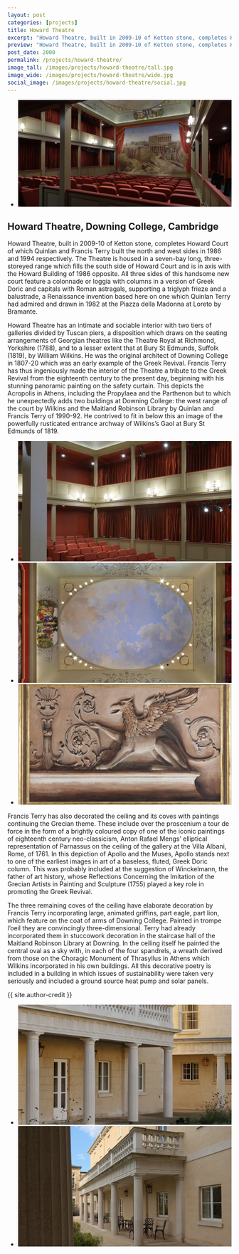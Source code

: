 ```yaml
---
layout: post
categories: [projects]
title: Howard Theatre
excerpt: "Howard Theatre, built in 2009-10 of Ketton stone, completes Howard Court of which Quinlan and Francis Terry built the north and west sides in 1986 and 1994 respectively."
preview: "Howard Theatre, built in 2009-10 of Ketton stone, completes Howard Court of which Quinlan and Francis Terry built the north and west sides in 1986 and 1994 respectively."
post_date: 2000
permalink: /projects/howard-theatre/
image_tall: /images/projects/howard-theatre/tall.jpg
image_wide: /images/projects/howard-theatre/wide.jpg
social_image: /images/projects/howard-theatre/social.jpg
---
```


<ul class="list">
	<li class="full">
		<a class="fancybox" rel="group" href="/images/projects/howard-theatre/01.jpg">
			<img src="/images/projects/howard-theatre/main.jpg" alt="{{ page.title }}" />
		</a>
	</li>
</ul>

<h2>Howard Theatre, Downing College, Cambridge</h2>
<p>
	Howard Theatre, built in 2009-10 of Ketton stone, completes Howard Court of which Quinlan and Francis Terry built the north and west sides in 1986 and 1994 respectively. The Theatre is housed in a seven-bay long, three-storeyed range which fills the south side of Howard Court and is in axis with the Howard Building of 1986 opposite. All three sides of this handsome new court feature a colonnade or loggia with columns in a version of Greek Doric and capitals with Roman astragals, supporting a triglyph frieze and a balustrade, a Renaissance invention based here on one which Quinlan Terry had admired and drawn in 1982 at the Piazza della Madonna at Loreto by Bramante.
</p><p>
	Howard Theatre has an intimate and sociable interior with two tiers of galleries divided by Tuscan piers, a disposition which draws on the seating arrangements of Georgian theatres like the Theatre Royal at Richmond, Yorkshire (1788), and to a lesser extent that at Bury St Edmunds, Suffolk (1819), by William Wilkins. He was the original architect of Downing College in 1807-20 which was an early example of the Greek Revival. Francis Terry has thus ingeniously made the interior of the Theatre a tribute to the Greek Revival from the eighteenth century to the present day, beginning with his stunning panoramic painting on the safety curtain. This depicts the Acropolis in Athens, including the Propylaea and the Parthenon but to which he unexpectedly adds two buildings at Downing College: the west range of the court by Wilkins and the Maitland Robinson Library by Quinlan and Francis Terry of 1990-92. He contrived to fit in below this an image of the powerfully rusticated entrance archway of Wilkins’s Gaol at Bury St Edmunds  of 1819.
</p>

<ul class="list">
	<li class="third">
		<a class="fancybox" rel="group" href="/images/projects/howard-theatre/02.jpg">
			<img src="/images/projects/howard-theatre/thumbs/02.jpg" alt="{{ page.title }}" />
		</a>
	</li>
	<li class="third">
		<a class="fancybox" rel="group" href="/images/projects/howard-theatre/03.jpg">
			<img src="/images/projects/howard-theatre/thumbs/03.jpg" alt="{{ page.title }}" />
		</a>
	</li>
	<li class="third">
		<a class="fancybox" rel="group" href="/images/projects/howard-theatre/04.jpg">
			<img src="/images/projects/howard-theatre/thumbs/04.jpg" alt="{{ page.title }}" />
		</a>
	</li>
</ul>

<p>
	Francis Terry has also decorated the ceiling and its coves with paintings continuing the Grecian theme. These include over the proscenium a tour de force in the form of a brightly coloured copy of one of the iconic paintings of eighteenth century neo-classicism, Anton Rafael Mengs’ elliptical representation of Parnassus on the ceiling of the gallery at the Villa Albani, Rome, of 1761. In this depiction of Apollo and the Muses, Apollo stands next to one of the earliest images in art of a baseless, fluted, Greek Doric column. This was probably included at the suggestion of Winckelmann, the father of art history, whose Reflections Concerning the Imitation of the Grecian Artists in Painting and Sculpture (1755) played a key role in promoting the Greek Revival.
</p><p>
	The three remaining coves of the ceiling have elaborate decoration by Francis Terry incorporating large, animated griffins, part eagle, part lion, which feature on the coat of arms of Downing College. Painted in trompe l’oeil they are convincingly three-dimensional. Terry had already incorporated them in stuccowork decoration in the staircase hall of the Maitland Robinson Library at Downing. In the ceiling itself he painted the central oval as a sky with, in each of the four spandrels, a wreath derived from those on the Choragic Monument of Thrasyllus in Athens which Wilkins incorporated in his own buildings. All this decorative poetry is included in a building in which issues of sustainability were taken very seriously and included a ground source heat pump and solar panels.
</p>
{{ site.author-credit }}

<ul class="list">
	<li class="half">
		<a class="fancybox" rel="group" href="/images/projects/howard-theatre/05.jpg">
			<img src="/images/projects/howard-theatre/thumbs/05.jpg" alt="{{ page.title }}" />
		</a>
	</li>
	<li class="half">
		<a class="fancybox" rel="group" href="/images/projects/howard-theatre/06.jpg">
			<img src="/images/projects/howard-theatre/thumbs/06.jpg" alt="{{ page.title }}" />
		</a>
	</li>
</ul>